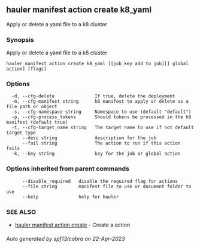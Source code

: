 ## hauler manifest action create k8_yaml

Apply or delete a yaml file to a k8 cluster

### Synopsis

Apply or delete a yaml file to a k8 cluster

```
hauler manifest action create k8_yaml [[job_key add to job][] global action] [flags]
```

### Options

```
  -d, --cfg-delete               If true, delete the deployment
  -m, --cfg-manifest string      k8 manifest to apply or delete as a file path or object
  -s, --cfg-namespace string     Namespace to use (default "default")
  -p, --cfg-process_tokens       Should tokens be processed in the k8 manifest (default true)
  -t, --cfg-target_name string   The target name to use if not default target type
      --desc string              description for the job
      --fail string              The action to run if this action fails
  -k, --key string               key for the job or global action
```

### Options inherited from parent commands

```
      --disable_required   disable the required flag for actions
      --file string        manifest file to use or document folder to use
      --help               help for hauler
```

### SEE ALSO

* [hauler manifest action create](hauler_manifest_action_create.md)	 - Create a action

###### Auto generated by spf13/cobra on 22-Apr-2023
